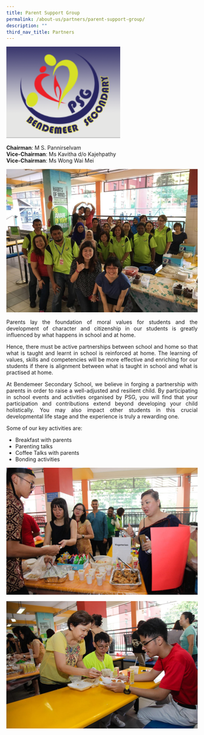 ```yaml
---
title: Parent Support Group
permalink: /about-us/partners/parent-support-group/
description: ""
third_nav_title: Partners
---
```

<p style="float:Center" >
<img src="/images/Aboutus/PSG1.png" alt="learning" style="width:300px" /></p>

<b>Chairman</b>:		M S. Pannirselvam
<br>
<b>Vice-Chairman</b>:	Ms Kavitha d/o Kajehpathy
<br>
<b>Vice-Chairman</b>:	Ms Wong Wai Mei

![Parent Support Group photo](/images/Aboutus/PSG2.jpg)


<p style="text-align:justify">Parents lay the foundation of moral values for students and the development of character and citizenship in our students is greatly influenced by what happens in school and at home.</p>

<p style="text-align:justify">Hence, there must be active partnerships between school and home so that what is taught and learnt in school is reinforced at home. The learning of values, skills and competencies will be more effective and enriching for our students if there is alignment between what is taught in school and what is practised at home.</p>

<p style="text-align:justify">At Bendemeer Secondary School, we believe in forging a partnership with parents in order to raise a well-adjusted and resilient child. By participating in school events and activities organised by PSG, you will find that your participation and contributions extend beyond developing your child holistically. You may also impact other students in this crucial developmental life stage and the experience is truly a rewarding one.</p>

Some of our key activities are:

* Breakfast with parents
* Parenting talks
* Coffee Talks with parents
* Bonding activities

![Parent Support Group photo](/images/Aboutus/PSG3.jpg)

![Parent Support Group photo](/images/Aboutus/PSG4.jpg)

<!--
<p style="text-align:justify">Please consider joining us in the following activities and embark on a journey with your child you will not regret.</p>

Scan here or use [this link](https://chat.whatsapp.com/GNULdwRsYmI2e22T9XhIeo) to join our WhatsApp chat!


<p style="float:center">
<img src="/images/Aboutus/PSG5.png" alt="PSG Group sign up Code" style="width:300px" /></p>
-->